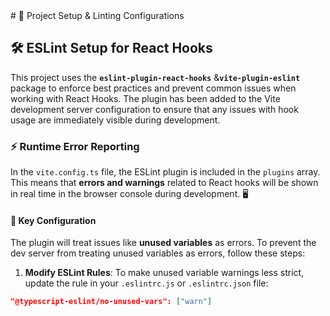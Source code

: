 <div style="text-align: left;">
# 📜 Project Setup & Linting Configurations

## 🛠️ ESLint Setup for React Hooks

This project uses the **`eslint-plugin-react-hooks`** &**`vite-plugin-eslint`** package to enforce best practices and prevent common issues when working with React Hooks. The plugin has been added to the Vite development server configuration to ensure that any issues with hook usage are immediately visible during development.

### ⚡️ Runtime Error Reporting

In the `vite.config.ts` file, the ESLint plugin is included in the `plugins` array. This means that **errors and warnings** related to React hooks will be shown in real time in the browser console during development. 🖥️

#### 🚨 Key Configuration

The plugin will treat issues like **unused variables** as errors. To prevent the dev server from treating unused variables as errors, follow these steps:

1. **Modify ESLint Rules**: To make unused variable warnings less strict, update the rule in your `.eslintrc.js` or `.eslintrc.json` file:

```json
"@typescript-eslint/no-unused-vars": ["warn"]
```
